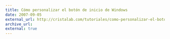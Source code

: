 ```yaml
---
title: Cómo personalizar el botón de inicio de Windows
date: 2007-09-05
external_url: http://cristalab.com/tutoriales/como-personalizar-el-boton-de-inicio-de-windows-c45179l
archive_url:
external: true
---
```

